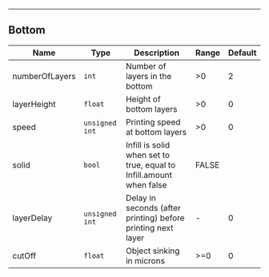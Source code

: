 ---
## Bottom
| Name | Type | Description | Range | Default |
| ----- | -----| ------------| ------| --------|
| numberOfLayers | <code>int</code>| Number of layers in the bottom | >0 | 2 |
| layerHeight | <code>float</code>| Height of bottom layers | >0 | 0 |
| speed| <code>unsigned int</code>| Printing speed at bottom layers | >0 | 0 |
| solid | <code>bool </code>| Infill is solid when set to true, equal to Infill.amount when false | FALSE |
| layerDelay | <code>unsigned int</code>| Delay in seconds (after printing) before printing next layer | - | 0 |
| cutOff | <code>float</code>| Object sinking in microns | >=0 | 0 |